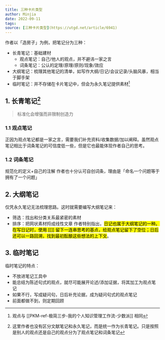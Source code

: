 ```yaml
---
title: 三种卡片类型 
author: Minjia
date: 2022-09-11
tags: 
source: [三种卡片类型](https://utgd.net/article/6941)
---
```


作者以「造房子」为例，把笔记分为三种：

* 长青笔记：基础建材
  * 观点笔记：自己/他人的观点，并不避讳一家之言
  * 词条笔记：公认的定理/原理/原则/现象/效应
* 大纲笔记：梳理其他笔记的清单，如写作大纲/日记/会议记录/头脑风暴，相当于脚手架
* 临时笔记：并不存储在卡片笔记中，但会为永久笔记提供素材[^批注1]

[^批注1]: 观点与 [[PKM-ref-极简三步-我的个人知识管理工作流-少数派]] 相同

## 1. 长青笔记[^批注2]

[^批注2]: 这里作者也没有区分文献笔记和永久笔记，而是统一作为长青笔记。只是按照是别人的观点还是自己的观点分为了观点笔记和词条笔记
>标准化会增强而非限制创造力

### 1.1 观点笔记

正因为观点笔记都是一家之言，需要我们补充资料/收集数据/加以阐释。虽然观点笔记相比于词条笔记的可信度低一些，但是它也最能体现作者自己的思考。

### 1.2 词条笔记

规范化的定义+自己的注解
作者也十分认可自创词条，理由是「命名一个问题等于拥有了一个问题」

## 2. 大纲笔记

仅凭永久笔记无法梳理思路。这时就需要编写大纲笔记来：

* 筛选：找出和分类关系最紧密的素材
* 排序：把网状素材捋成线性文章
作者特别指出，<mark>日记也属于大纲笔记的一种。在写日记时，使用 [[]] 留下一连串思考的基点，给观点笔记留下了空位；日后还可以一路回溯，找到最初酝酿这些想法的上下文</mark>。

## 3. 临时笔记

临时笔记的特点：

* 不放进笔记工具中
* 能总结为陈述句式的观点，就尽可能展开论述/添加证据，将其加工为观点笔记
* 如果不行，写成疑问句，日后补充论据，成为疑问句式的观点笔记
* 前面都做不到，则定期回顾
